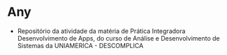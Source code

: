 # Any
- Repositório da atividade da matéria de Prática Integradora Desenvolvimento de Apps, do curso de Análise e Desenvolvimento de Sistemas da UNIAMERICA - DESCOMPLICA
